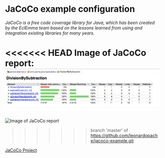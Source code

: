 # JaCoCo example configuration

_JaCoCo is a free code coverage library for Java, which has been created by the EclEmma team based on the lessons learned from using and integration existing libraries for many years._

<<<<<<< HEAD
Image of JaCoCo report:
![Image of JaCoCo report](img-jacoco-result.tiff)
=======
![Image of JaCoCo report](https://github.com/leonardopache/jacoco-example/img-jacoco-result.tiff)
>>>>>>> branch 'master' of https://github.com/leonardopache/jacoco-example.git

[JaCoCo Project](http://www.jacoco.org/jacoco/)

